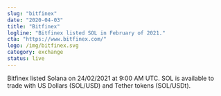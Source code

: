 ```yaml
---
slug: "bitfinex"
date: "2020-04-03"
title: "Bitfinex"
logline: "Bitfinex listed SOL in February of 2021."
cta: "https://www.bitfinex.com/"
logo: /img/bitfinex.svg
category: exchange
status: live
---
```


Bitfinex listed Solana on 24/02/2021 at 9:00 AM UTC. SOL is available to trade with US Dollars (SOL/USD) and Tether tokens (SOL/USDt).
